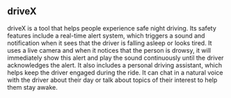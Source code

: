 ## driveX
driveX is a tool that helps people experience safe night driving. Its safety features include a real-time alert system, which triggers a sound and notification when it sees that the driver is falling asleep or looks tired. It uses a live camera and when it notices that the person is drowsy, it will immediately show this alert and play the sound continuously until the driver acknowledges the alert. It also includes a personal driving assistant, which helps keep the driver engaged during the ride. It can chat in a natural voice with the driver about their day or talk about topics of their interest to help them stay awake.
